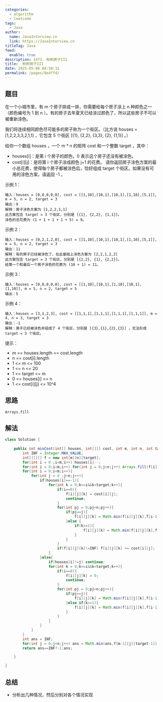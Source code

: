 ```yaml
---
categories: 
  - algorithm
  - leetcode
tags: 
  - Java
author: 
  name: JavaInterview.cn
  link: https://JavaInterview.cn
titleTag: Java
feed: 
  enable: true
description: 1473. 粉刷房子III
title:  粉刷房子III
date: 2025-05-06 08:58:31
permalink: /pages/8e4ffd/
---
```


## 题目

在一个小城市里，有 m 个房子排成一排，你需要给每个房子涂上 n 种颜色之一（颜色编号为 1 到 n ）。有的房子去年夏天已经涂过颜色了，所以这些房子不可以被重新涂色。

我们将连续相同颜色尽可能多的房子称为一个街区。（比方说 houses = [1,2,2,3,3,2,1,1] ，它包含 5 个街区  [{1}, {2,2}, {3,3}, {2}, {1,1}] 。）

给你一个数组 houses ，一个 m * n 的矩阵 cost 和一个整数 target ，其中：

* houses[i]：是第 i 个房子的颜色，0 表示这个房子还没有被涂色。
* cost[i][j]：是将第 i 个房子涂成颜色 j+1 的花费。
请你返回房子涂色方案的最小总花费，使得每个房子都被涂色后，恰好组成 target 个街区。如果没有可用的涂色方案，请返回 -1 。



示例 1：

    输入：houses = [0,0,0,0,0], cost = [[1,10],[10,1],[10,1],[1,10],[5,1]], m = 5, n = 2, target = 3
    输出：9
    解释：房子涂色方案为 [1,2,2,1,1]
    此方案包含 target = 3 个街区，分别是 [{1}, {2,2}, {1,1}]。
    涂色的总花费为 (1 + 1 + 1 + 1 + 5) = 9。
示例 2：

    输入：houses = [0,2,1,2,0], cost = [[1,10],[10,1],[10,1],[1,10],[5,1]], m = 5, n = 2, target = 3
    输出：11
    解释：有的房子已经被涂色了，在此基础上涂色方案为 [2,2,1,2,2]
    此方案包含 target = 3 个街区，分别是 [{2,2}, {1}, {2,2}]。
    给第一个和最后一个房子涂色的花费为 (10 + 1) = 11。
示例 3：

    输入：houses = [0,0,0,0,0], cost = [[1,10],[10,1],[1,10],[10,1],[1,10]], m = 5, n = 2, target = 5
    输出：5
示例 4：

    输入：houses = [3,1,2,3], cost = [[1,1,1],[1,1,1],[1,1,1],[1,1,1]], m = 4, n = 3, target = 3
    输出：-1
    解释：房子已经被涂色并组成了 4 个街区，分别是 [{3},{1},{2},{3}] ，无法形成 target = 3 个街区。


提示：

* m == houses.length == cost.length
* n == cost[i].length
* 1 <= m <= 100
* 1 <= n <= 20
* 1 <= target <= m
* 0 <= houses[i] <= n
* 1 <= cost[i][j] <= 10^4

## 思路

    Arrays.fill

## 解法
```java
class Solution {
    
    public int minCost(int[] houses, int[][] cost, int m, int n, int target) {
        int INF = Integer.MAX_VALUE;
        int[][][] f = new int[m][n][target];
        for(int i = 0 ;i<m;i++) houses[i]--;
        for(int i = 0;i<m;i++) for(int j = 0;j<n;j++) Arrays.fill(f[i][j],INF);
        for(int i = 0;i<m;i++){
            for(int j = 0 ;j<n;j++){
                if(houses[i]==-1){
                    for(int k = 0;k<=i&&k<target;k++){
                        if(i==0){
                            f[i][j][k] = cost[i][j];
                            continue;
                        }
                        for(int pj = 0;pj<n;pj++){
                            if(pj==j){
                                f[i][j][k] = Math.min(f[i][j][k],f[i-1][pj][k]);
                            }else {
                                if(k>=1){
                                    f[i][j][k] = Math.min(f[i][j][k],f[i-1][pj][k-1]);
                                }
                            }
                        }
                        if(f[i][j][k]!=INF) f[i][j][k] += cost[i][j];
                    }
                }else{
                    if(houses[i]!=j) continue;
                    for(int k = 0;k<=i&&k<target;k++){
                        if(i==0){
                            f[i][j][k] = 0;
                            continue;
                        }                        
                        for(int pj = 0;pj<n;pj++){
                            if(pj==j){
                                f[i][j][k] = Math.min(f[i][j][k],f[i-1][pj][k]);
                            }else if(k>=1){
                                f[i][j][k] = Math.min(f[i][j][k],f[i-1][pj][k-1]);
                            }
                        }
                    }
                }
            }
        }
        int ans = INF;
        for(int j = 0;j<n;j++) ans = Math.min(ans,f[m-1][j][target-1]);
        return ans==INF?-1:ans;

    } 

}

```

## 总结

- 分析出几种情况，然后分别对各个情况实现 
